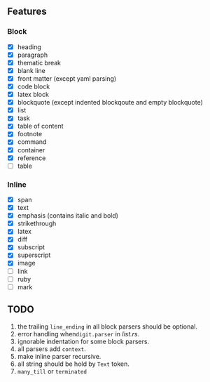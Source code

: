 ## Features

### Block

- [x] heading
- [x] paragraph
- [x] thematic break
- [x] blank line
- [x] front matter (except yaml parsing)
- [x] code block
- [x] latex block
- [x] blockquote (except indented blockqoute and empty blockquote)
- [x] list
- [x] task
- [x] table of content
- [x] footnote
- [x] command
- [x] container
- [x] reference
- [ ] table

### Inline

- [x] span
- [x] text
- [x] emphasis (contains italic and bold)
- [x] strikethrough
- [x] latex
- [x] diff
- [x] subscript
- [x] superscript
- [x] image
- [ ] link
- [ ] ruby
- [ ] mark

## TODO

1. the trailing `line_ending` in all block parsers should be optional.
2. error handling when`digit.parser` in _list.rs_.
3. ignorable indentation for some block parsers.
4. all parsers add `context`.
5. make inline parser recursive.
6. all string should be hold by `Text` token.
7. `many_till` or `terminated`
